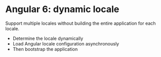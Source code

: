 # Angular 6: dynamic locale

Support multiple locales without building the entire application for each locale.

- Determine the locale dynamically
- Load Angular locale configuration asynchronously
- Then bootstrap the application
